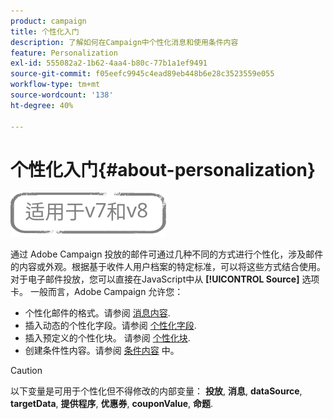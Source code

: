 ```yaml
---
product: campaign
title: 个性化入门
description: 了解如何在Campaign中个性化消息和使用条件内容
feature: Personalization
exl-id: 555082a2-1b62-4aa4-b80c-77b1a1ef9491
source-git-commit: f05eefc9945c4ead89eb448b6e28c3523559e055
workflow-type: tm+mt
source-wordcount: '138'
ht-degree: 40%

---
```


# 个性化入门{#about-personalization}

![](../../assets/common.svg)

通过 Adobe Campaign 投放的邮件可通过几种不同的方式进行个性化，涉及邮件的内容或外观。根据基于收件人用户档案的特定标准，可以将这些方式结合使用。对于电子邮件投放，您可以直接在JavaScript中从 **[!UICONTROL Source]** 选项卡。 一般而言，Adobe Campaign 允许您：

* 个性化邮件的格式。请参阅 [消息内容](defining-the-email-content.md#message-content).
* 插入动态的个性化字段。请参阅 [个性化字段](personalization-fields.md).
* 插入预定义的个性化块。
请参阅 [个性化块](personalization-blocks.md).
* 创建条件性内容。请参阅 [条件内容](conditional-content.md) 中。

>[!CAUTION]
>
>以下变量是可用于个性化但不得修改的内部变量： **投放**, **消息**, **dataSource**, **targetData**, **提供程序**, **优惠券**, **couponValue**, **命题**.
